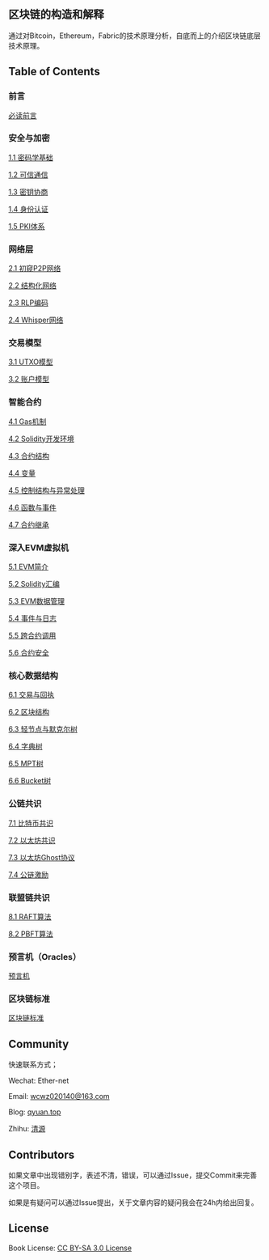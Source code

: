 ## 区块链的构造和解释

通过对Bitcoin，Ethereum，Fabric的技术原理分析，自底而上的介绍区块链底层技术原理。

## Table of Contents

### 前言
[必读前言](https://github.com/Ice-Storm/structure-and-interpretation-of-blockchain/blob/master/0_0.md)
### 安全与加密
[1.1 密码学基础](https://github.com/Ice-Storm/structure-and-interpretation-of-blockchain/blob/master/1_1.md)

[1.2 可信通信](https://github.com/Ice-Storm/structure-and-interpretation-of-blockchain/blob/master/1_2.md)

[1.3 密钥协商](https://github.com/Ice-Storm/structure-and-interpretation-of-blockchain/blob/master/1_3.md)

[1.4 身份认证](https://github.com/Ice-Storm/structure-and-interpretation-of-blockchain/blob/master/1_4.md)

[1.5 PKI体系](https://github.com/Ice-Storm/structure-and-interpretation-of-blockchain/blob/master/1_5.md)

### 网络层
[2.1 初窥P2P网络](https://github.com/Ice-Storm/structure-and-interpretation-of-blockchain/blob/master/2_1.md)

[2.2 结构化网络](https://github.com/Ice-Storm/structure-and-interpretation-of-blockchain/blob/master/2_2.md)

[2.3 RLP编码](https://github.com/Ice-Storm/structure-and-interpretation-of-blockchain/blob/master/2_3.md)

[2.4 Whisper网络](https://github.com/Ice-Storm/structure-and-interpretation-of-blockchain/blob/master/2_4.md)

### 交易模型
[3.1 UTXO模型](https://github.com/Ice-Storm/structure-and-interpretation-of-blockchain/blob/master/3_1.md)

[3.2 账户模型](https://github.com/Ice-Storm/structure-and-interpretation-of-blockchain/blob/master/3_2.md)

### 智能合约
[4.1 Gas机制](https://github.com/Ice-Storm/structure-and-interpretation-of-blockchain/blob/master/4_1.md)

[4.2 Solidity开发环境](https://github.com/Ice-Storm/structure-and-interpretation-of-blockchain/blob/master/4_2.md)

[4.3 合约结构](https://github.com/Ice-Storm/structure-and-interpretation-of-blockchain/blob/master/4_3.md)

[4.4 变量](https://github.com/Ice-Storm/structure-and-interpretation-of-blockchain/blob/master/4_4.md)

[4.5 控制结构与异常处理](https://github.com/Ice-Storm/structure-and-interpretation-of-blockchain/blob/master/4_5.md)

[4.6 函数与事件](https://github.com/Ice-Storm/structure-and-interpretation-of-blockchain/blob/master/4_6.md)

[4.7 合约继承](https://github.com/Ice-Storm/structure-and-interpretation-of-blockchain/blob/master/4_7.md)

### 深入EVM虚拟机
[5.1 EVM简介](https://github.com/Ice-Storm/structure-and-interpretation-of-blockchain/blob/master/5_1.md)

[5.2 Solidity汇编](https://github.com/Ice-Storm/structure-and-interpretation-of-blockchain/blob/master/5_2.md)

[5.3 EVM数据管理](https://github.com/Ice-Storm/structure-and-interpretation-of-blockchain/blob/master/5_3.md)

[5.4 事件与日志](https://github.com/Ice-Storm/structure-and-interpretation-of-blockchain/blob/master/5_4.md)

[5.5 跨合约调用](https://github.com/Ice-Storm/structure-and-interpretation-of-blockchain/blob/master/5_5.md)

[5.6 合约安全](https://github.com/Ice-Storm/structure-and-interpretation-of-blockchain/blob/master/5_6.md)

### 核心数据结构
[6.1 交易与回执](https://github.com/Ice-Storm/structure-and-interpretation-of-blockchain/blob/master/6_1.md)

[6.2 区块结构](https://github.com/Ice-Storm/structure-and-interpretation-of-blockchain/blob/master/6_2.md)

[6.3 轻节点与默克尔树](https://github.com/Ice-Storm/structure-and-interpretation-of-blockchain/blob/master/6_3.md)

[6.4 字典树](https://github.com/Ice-Storm/structure-and-interpretation-of-blockchain/blob/master/6_4.md)

[6.5 MPT树](https://github.com/Ice-Storm/structure-and-interpretation-of-blockchain/blob/master/6_5.md)

[6.6 Bucket树](https://github.com/Ice-Storm/structure-and-interpretation-of-blockchain/blob/master/6_6.md)

### 公链共识

[7.1 比特币共识](https://github.com/Ice-Storm/structure-and-interpretation-of-blockchain/blob/master/7_1.md)

[7.2 以太坊共识](https://github.com/Ice-Storm/structure-and-interpretation-of-blockchain/blob/master/7_2.md)

[7.3 以太坊Ghost协议](https://github.com/Ice-Storm/structure-and-interpretation-of-blockchain/blob/master/7_3.md)

[7.4 公链激励](https://github.com/Ice-Storm/structure-and-interpretation-of-blockchain/blob/master/7_4.md)


### 联盟链共识

[8.1 RAFT算法](https://github.com/Ice-Storm/structure-and-interpretation-of-blockchain/blob/master/8_1.md)

[8.2 PBFT算法](https://github.com/Ice-Storm/structure-and-interpretation-of-blockchain/blob/master/8_2.md)

### 预言机（Oracles）

[预言机](https://github.com/Ice-Storm/structure-and-interpretation-of-blockchain/blob/master/9_1.md)

### 区块链标准

[区块链标准](https://github.com/Ice-Storm/structure-and-interpretation-of-blockchain/blob/master/10_1.md)

## Community

快速联系方式；

Wechat: Ether-net

Email:  wcwz020140@163.com

Blog: [qyuan.top](http://qyuan.top/)

Zhihu:  [清源](https://www.zhihu.com/people/qing-yuan-8-56/activities)

## Contributors

如果文章中出现错别字，表述不清，错误，可以通过Issue，提交Commit来完善这个项目。

如果是有疑问可以通过Issue提出，关于文章内容的疑问我会在24h内给出回复。

## License
Book License: [CC BY-SA 3.0 License](http://creativecommons.org/licenses/by-sa/3.0/)

